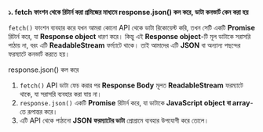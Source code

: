 **১. fetch ফাংশন থেকে রিটার্ন করা প্রমিজের মাধ্যমে response.json() কল করে, ডাটা কনভার্ট কেন করা হয়**

`fetch()` ফাংশন ব্যবহার করে যখন আমরা কোনো API থেকে ডাটা রিকোয়েস্ট করি, তখন সেটি একটি **Promise** রিটার্ন করে, যা **Response object** ধারণ করে। কিন্তু এই **Response object**-টি মূল ডাটাকে সরাসরি পাঠায় না, বরং এটি **ReadableStream** ফর্ম্যাটে থাকে। তাই আমাদের এটি **JSON** বা অন্যান্য পছন্দের ফরম্যাটে কনভার্ট করতে হয়।  

response.json() কল করে
1. `fetch()` API ডাটা ফেচ করার পর **Response Body** মূলত **ReadableStream** ফরম্যাটে থাকে, যা সরাসরি ব্যবহার করা যায় না।  
2. `response.json()` একটি **Promise** রিটার্ন করে, যা ডাটাকে **JavaScript object বা array**-তে রূপান্তর করে।  
3. এটি API থেকে পাঠানো **JSON ফরম্যাটের ডাটা** প্রোগ্রামে ব্যবহার উপযোগী করে তোলে।  

